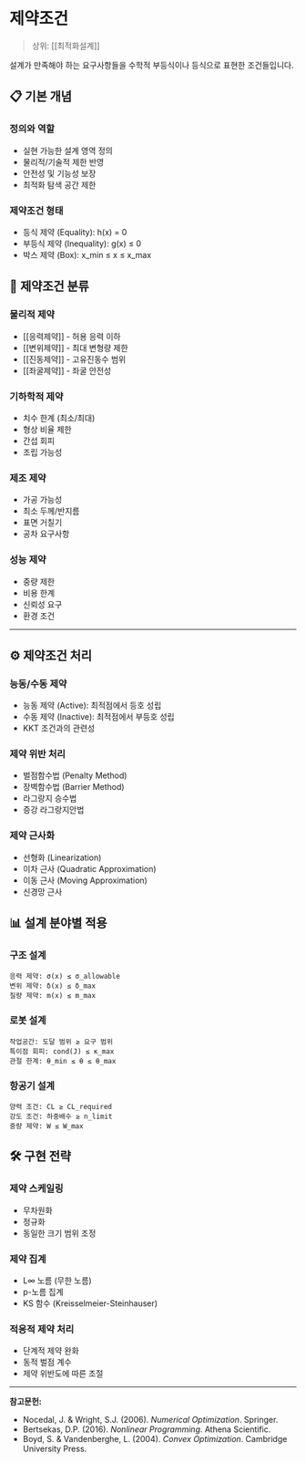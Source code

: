# 제약조건

> 상위: [[최적화설계]]

설계가 만족해야 하는 요구사항들을 수학적 부등식이나 등식으로 표현한 조건들입니다.

## 📋 기본 개념

### 정의와 역할
- 실현 가능한 설계 영역 정의
- 물리적/기술적 제한 반영
- 안전성 및 기능성 보장
- 최적화 탐색 공간 제한

### 제약조건 형태
- 등식 제약 (Equality): h(x) = 0
- 부등식 제약 (Inequality): g(x) ≤ 0
- 박스 제약 (Box): x_min ≤ x ≤ x_max

## 🔧 제약조건 분류

### 물리적 제약
- [[응력제약]] - 허용 응력 이하
- [[변위제약]] - 최대 변형량 제한
- [[진동제약]] - 고유진동수 범위
- [[좌굴제약]] - 좌굴 안전성

### 기하학적 제약
- 치수 한계 (최소/최대)
- 형상 비율 제한
- 간섭 회피
- 조립 가능성

### 제조 제약
- 가공 가능성
- 최소 두께/반지름
- 표면 거칠기
- 공차 요구사항

### 성능 제약
- 중량 제한
- 비용 한계
- 신뢰성 요구
- 환경 조건

---

## ⚙️ 제약조건 처리

### 능동/수동 제약
- 능동 제약 (Active): 최적점에서 등호 성립
- 수동 제약 (Inactive): 최적점에서 부등호 성립
- KKT 조건과의 관련성

### 제약 위반 처리
- 벌점함수법 (Penalty Method)
- 장벽함수법 (Barrier Method)
- 라그랑지 승수법
- 증강 라그랑지안법

### 제약 근사화
- 선형화 (Linearization)
- 이차 근사 (Quadratic Approximation)
- 이동 근사 (Moving Approximation)
- 신경망 근사

## 📊 설계 분야별 적용

### 구조 설계
```
응력 제약: σ(x) ≤ σ_allowable
변위 제약: δ(x) ≤ δ_max
질량 제약: m(x) ≤ m_max
```

### 로봇 설계
```
작업공간: 도달 범위 ≥ 요구 범위
특이점 회피: cond(J) ≤ κ_max
관절 한계: θ_min ≤ θ ≤ θ_max
```

### 항공기 설계
```
양력 조건: CL ≥ CL_required
강도 조건: 하중배수 ≥ n_limit
중량 제약: W ≤ W_max
```

## 🛠️ 구현 전략

### 제약 스케일링
- 무차원화
- 정규화
- 동일한 크기 범위 조정

### 제약 집계
- L∞ 노름 (무한 노름)
- p-노름 집계
- KS 함수 (Kreisselmeier-Steinhauser)

### 적응적 제약 처리
- 단계적 제약 완화
- 동적 벌점 계수
- 제약 위반도에 따른 조절

---

**참고문헌:**
- Nocedal, J. & Wright, S.J. (2006). *Numerical Optimization*. Springer.
- Bertsekas, D.P. (2016). *Nonlinear Programming*. Athena Scientific.
- Boyd, S. & Vandenberghe, L. (2004). *Convex Optimization*. Cambridge University Press.